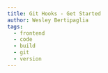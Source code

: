 ```yaml
---
title: Git Hooks - Get Started
author: Wesley Bertipaglia
tags:
  - frontend
  - code
  - build
  - git
  - version
---
```

